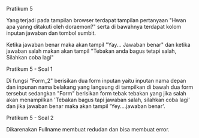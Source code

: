 Pratikum 5

Yang terjadi pada tampilan browser terdapat tampilan pertanyaan "Hwan apa yanng ditakuti oleh doraemon?" serta di bawahnya terdapat kolom inputan jawaban dan tombol sumbit.

Ketika jawaban benar maka akan tampil "Yay... Jawaban benar" dan ketika jawaban salah makan akan tampil "Tebakan anda bagus tetapi salah, Silahkan coba lagi" 

Pratikum 5 - Soal 1

Di fungsi "Form_2" berisikan dua form inputan yaitu inputan nama depan dan inpunan nama belakang yang langsung di tampilkan di bawah dua form tersebut sedangkan "Form" berisikan form tebak tebakan yang jika salah akan menampilkan 'Tebakan bagus tapi jawaban salah, silahkan coba lagi' dan jika jawaban benar maka akan tampil 'Yey....jawaban benar'.

Pratikum 5 - Soal 2

Dikarenakan Fullname membuat redudan dan bisa membuat error.
